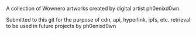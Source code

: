 A collection of Wownero artworks created by digital artist ph0enixd0wn.

Submitted to this git for the purpose of cdn, api, hyperlink, ipfs, etc. retrieval to be used in future projects by ph0enixd0wn 
